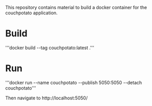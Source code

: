 
This repository contains material to build a docker container for the couchpotato application.

Build
=====

'''docker build --tag couchpotato:latest .'''

Run
===

'''docker run --name couchpotato --publish 5050:5050 --detach couchpotato'''

Then navigate to http://localhost:5050/
